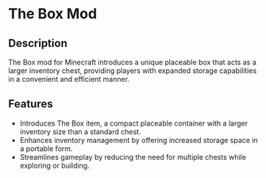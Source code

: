 # The Box Mod

## Description
The Box mod for Minecraft introduces a unique placeable box that acts as a larger inventory chest, providing players with expanded storage capabilities in a convenient and efficient manner.

## Features
- Introduces The Box item, a compact placeable container with a larger inventory size than a standard chest.
- Enhances inventory management by offering increased storage space in a portable form.
- Streamlines gameplay by reducing the need for multiple chests while exploring or building.
